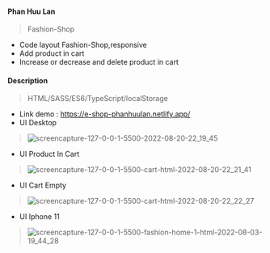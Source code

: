 #### Phan Huu Lan
> Fashion-Shop
- Code layout Fashion-Shop,responsive
- Add product in cart
- Increase or decrease and delete product in cart
#### Description
> HTML/SASS/ES6/TypeScript/localStorage
- Link demo : https://e-shop-phanhuulan.netlify.app/
- UI Desktop 
> ![screencapture-127-0-0-1-5500-2022-08-20-22_19_45](https://user-images.githubusercontent.com/63353851/185754192-6ec8a64b-0c2c-4c6e-be92-0e0f98fc626e.png)
- UI Product In Cart
> ![screencapture-127-0-0-1-5500-cart-html-2022-08-20-22_21_41](https://user-images.githubusercontent.com/63353851/185754256-2259d6de-a017-4cbd-858f-6a2c56c9d1c0.png)
- UI Cart Empty
> ![screencapture-127-0-0-1-5500-cart-html-2022-08-20-22_22_27](https://user-images.githubusercontent.com/63353851/185754289-a4e44fc7-f217-4d61-9a02-12e7f64f87ee.png)
- UI Iphone 11
> ![screencapture-127-0-0-1-5500-fashion-home-1-html-2022-08-03-19_44_28](https://user-images.githubusercontent.com/63353851/182610884-b55faece-5d35-41f3-82ac-fab70daec8cc.png)
